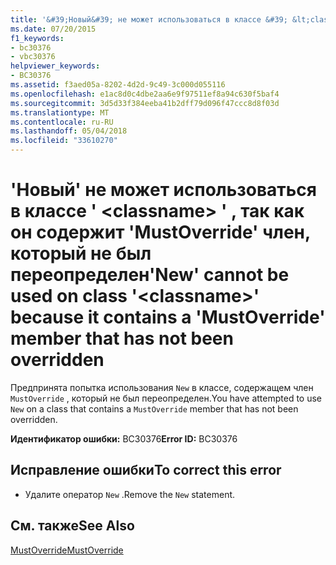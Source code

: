 ```yaml
---
title: '&#39;Новый&#39; не может использоваться в классе &#39; &lt;classname&gt; &#39; , так как он содержит &#39;MustOverride&#39; член, который не был переопределен'
ms.date: 07/20/2015
f1_keywords:
- bc30376
- vbc30376
helpviewer_keywords:
- BC30376
ms.assetid: f3aed05a-8202-4d2d-9c49-3c000d055116
ms.openlocfilehash: e1ac8d0c4dbe2aa6e9f97511ef8a94c630f5baf4
ms.sourcegitcommit: 3d5d33f384eeba41b2dff79d096f47ccc8d8f03d
ms.translationtype: MT
ms.contentlocale: ru-RU
ms.lasthandoff: 05/04/2018
ms.locfileid: "33610270"
---
```

# <a name="39new39-cannot-be-used-on-class-39ltclassnamegt39-because-it-contains-a-39mustoverride39-member-that-has-not-been-overridden"></a><span data-ttu-id="ec844-102">&#39;Новый&#39; не может использоваться в классе &#39; &lt;classname&gt; &#39; , так как он содержит &#39;MustOverride&#39; член, который не был переопределен</span><span class="sxs-lookup"><span data-stu-id="ec844-102">&#39;New&#39; cannot be used on class &#39;&lt;classname&gt;&#39; because it contains a &#39;MustOverride&#39; member that has not been overridden</span></span>
<span data-ttu-id="ec844-103">Предпринята попытка использования `New` в классе, содержащем член `MustOverride` , который не был переопределен.</span><span class="sxs-lookup"><span data-stu-id="ec844-103">You have attempted to use `New` on a class that contains a `MustOverride` member that has not been overridden.</span></span>  
  
 <span data-ttu-id="ec844-104">**Идентификатор ошибки:** BC30376</span><span class="sxs-lookup"><span data-stu-id="ec844-104">**Error ID:** BC30376</span></span>  
  
## <a name="to-correct-this-error"></a><span data-ttu-id="ec844-105">Исправление ошибки</span><span class="sxs-lookup"><span data-stu-id="ec844-105">To correct this error</span></span>  
  
-   <span data-ttu-id="ec844-106">Удалите оператор `New` .</span><span class="sxs-lookup"><span data-stu-id="ec844-106">Remove the `New` statement.</span></span>  
  
## <a name="see-also"></a><span data-ttu-id="ec844-107">См. также</span><span class="sxs-lookup"><span data-stu-id="ec844-107">See Also</span></span>  
 [<span data-ttu-id="ec844-108">MustOverride</span><span class="sxs-lookup"><span data-stu-id="ec844-108">MustOverride</span></span>](../../visual-basic/language-reference/modifiers/mustoverride.md)
